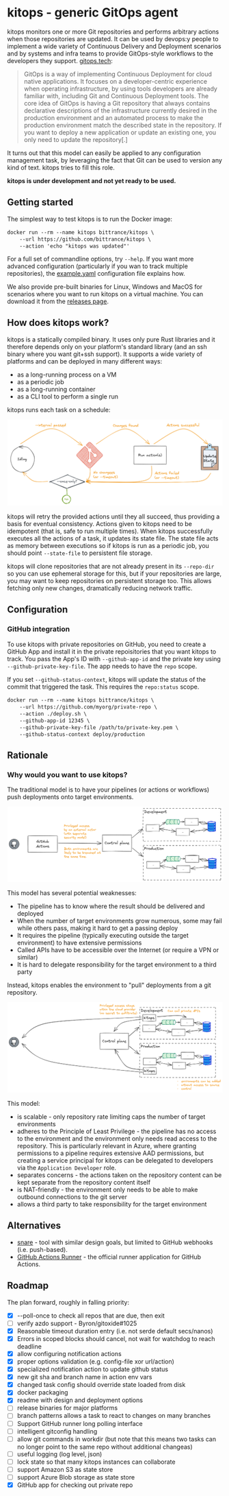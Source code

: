 # kitops - generic GitOps agent

kitops monitors one or more Git repositories and performs arbitrary actions when those repositories are updated. It can be used by devops:y people to implement a wide variety of Continuous Delivery and Deployment scenarios and by systems and infra teams to provide GitOps-style workflows to the developers they support. [gitops.tech](https://www.gitops.tech/):

> GitOps is a way of implementing Continuous Deployment for cloud native applications. It focuses on a developer-centric experience when operating infrastructure, by using tools developers are already familiar with, including Git and Continuous Deployment tools. The core idea of GitOps is having a Git repository that always contains declarative descriptions of the infrastructure currently desired in the production environment and an automated process to make the production environment match the described state in the repository. If you want to deploy a new application or update an existing one, you only need to update the repository[.]

It turns out that this model can easily be applied to any configuration management task, by leveraging the fact that Git can be used to version any kind of text. kitops tries to fill this role.

**kitops is under development and not yet ready to be used.**

## Getting started

The simplest way to test kitops is to run the Docker image:

```shell
docker run --rm --name kitops bittrance/kitops \
    --url https://github.com/bittrance/kitops \
    --action 'echo "kitops was updated"'
```

For a full set of commandline options, try `--help`. If you want more advanced configuration (particularly if you wan to track multiple repositories), the [example.yaml](./example.yaml) configuration file explains how.

We also provide pre-built binaries for Linux, Windows and MacOS for scenarios where you want to run kitops on a virtual machine. You can download it from the [releases page](https://github.com/bittrance/kitops/releases).

## How does kitops work?

kitops is a statically compiled binary. It uses only pure Rust libraries and it therefore depends only on your platform's standard library (and an ssh binary where you want git+ssh support). It supports a wide variety of platforms and can be deployed in many different ways:

- as a long-running process on a VM
- as a periodic job
- as a long-running container
- as a CLI tool to perform a single run

kitops runs each task on a schedule:

![kitops workflow](images/flow.png)

kitops will retry the provided actions until they all succeed, thus providing a basis for eventual consistency. Actions given to kitops need to be idempotent (that is, safe to run multiple times). When kitops successfully executes all the actions of a task, it updates its state file. The state file acts as memory between executions so if kitops is run as a periodic job, you should point `--state-file` to persistent file storage.

kitops will clone repositories that are not already present in its `--repo-dir` so you can use ephemeral storage for this, but if your repositories are large, you may want to keep repositories on persistent storage too. This allows fetching only new changes, dramatically reducing network traffic.

## Configuration

### GitHub integration

To use kitops with private repositories on GitHub, you need to create a GitHub App and install it in the private repoisitories that you want kitops to track. You pass the App's ID with `--github-app-id` and the private key using `--github-private-key-file`. The app needs to have the `repo` scope. 

If you set `--github-status-context`, kitops will update the status of the commit that triggered the task. This requires the `repo:status` scope.

```shell
docker run --rm --name kitops bittrance/kitops \
    --url https://github.com/myorg/private-repo \
    --action ./deploy.sh \
    --github-app-id 12345 \
    --github-private-key-file /path/to/private-key.pem \
    --github-status-context deploy/production
```

## Rationale

### Why would you want to use kitops?

The traditional model is to have your pipelines (or actions or workflows) push deployments onto target environments.

![Push-style continuous deployment](images/cd-push-model.png)

This model has several potential weaknesses:

- The pipeline has to know where the result should be delivered and deployed
- When the number of target environments grow numerous, some may fail while others pass, making it hard to get a passing deploy
- It requires the pipeline (typically executing outside the target environment) to have extensive permissions
- Called APIs have to be accessible over the Internet (or require a VPN or similar)
- It is hard to delegate responsibility for the target environment to a third party

Instead, kitops enables the environment to "pull" deployments from a git repository.

![Pull-style continuous deployment](images/cd-pull-model.png)

This model:

- is scalable - only repository rate limiting caps the number of target environments
- adheres to the Principle of Least Privilege - the pipeline has no access to the environment and the environment only needs read access to the repository. This is particularly relevant in Azure, where granting permissions to a pipeline requires extensive AAD permissions, but creating a service principal for kitops can be delegated to developers via the `Application Developer` role.
- separates concerns - the actions taken on the repository content can be kept separate from the repository content itself
- is NAT-friendly - the environment only needs to be able to make outbound connections to the git server
- allows a third party to take responsibility for the target environment

## Alternatives

- [snare](https://tratt.net/laurie/src/snare/) - tool with similar design goals, but limited to GitHub webhooks (i.e. push-based).
- [GitHub Actions Runner](https://github.com/actions/runner) - the official runner application for GitHub Actions.

## Roadmap

The plan forward, roughly in falling priority:

- [x] --poll-once to check all repos that are due, then exit
- [ ] verify azdo support - Byron/gitoxide#1025
- [x] Reasonable timeout duration entry (i.e. not serde default secs/nanos)
- [x] Errors in scoped blocks should cancel, not wait for watchdog to reach deadline
- [x] allow configuring notification actions
- [x] proper options validation (e.g. config-file xor url/action)
- [x] specialized notification action to update github status
- [x] new git sha and branch name in action env vars
- [x] changed task config should override state loaded from disk
- [x] docker packaging
- [x] readme with design and deployment options
- [ ] release binaries for major platforms
- [ ] branch patterns allows a task to react to changes on many branches
- [ ] Support GitHub runner long polling interface
- [ ] intelligent gitconfig handling
- [ ] allow git commands in workdir (but note that this means two tasks can no longer point to the same repo without additional changeas)
- [ ] useful logging (log level, json)
- [ ] lock state so that many kitops instances can collaborate
- [ ] support Amazon S3 as state store
- [ ] support Azure Blob storage as state store
- [x] GitHub app for checking out private repo
